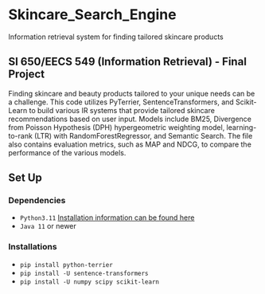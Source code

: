 # Skincare_Search_Engine
Information retrieval system for finding tailored skincare products

## SI 650/EECS 549 (Information Retrieval) - Final Project
Finding skincare and beauty products tailored to your unique needs can be a challenge. This code utilizes PyTerrier, SentenceTransformers, and Scikit-Learn to build various IR systems that provide tailored skincare recommendations based on user input. Models include BM25, Divergence from Poisson Hypothesis (DPH) hypergeometric weighting model, learning-to-rank (LTR) with RandomForestRegressor, and Semantic Search. The file also contains evaluation metrics, such as MAP and NDCG, to compare the performance of the various models.

## Set Up
### Dependencies
- `Python3.11`
[Installation information can be found here](https://www.python.org/downloads/release/python-3112/)
- `Java 11` or newer

### Installations
- `pip install python-terrier`
- `pip install -U sentence-transformers`
- `pip install -U numpy scipy scikit-learn`


